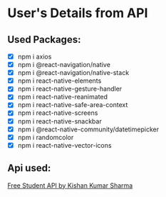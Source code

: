 # User's Details from API

## Used Packages:

- [x] npm i axios
- [x] npm i @react-navigation/native
- [x] npm i @react-navigation/native-stack
- [x] npm i react-native-elements
- [x] npm i react-native-gesture-handler
- [x] npm i react-native-reanimated
- [x] npm i react-native-safe-area-context
- [x] npm i react-native-screens
- [x] npm i react-native-snackbar
- [x] npm i @react-native-community/datetimepicker
- [x] npm i randomcolor
- [x] npm i react-native-vector-icons

## Api used:

<a href="https://kishanapi.herokuapp.com/api/v1/students" _blank> Free Student API by Kishan Kumar Sharma</a>
